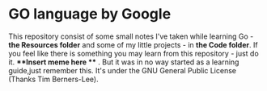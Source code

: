 # GO language by Google

This repository consist of some small notes I've taken while learning Go - **the Resources folder**
and some of my little projects - in **the Code folder**. If you feel like there is something
you may learn from this repository - just do it. __*\*Insert meme here *\*__ .
But it was in no way started as a learning guide,just remember this. 
It's under the GNU General Public License (Thanks Tim Berners-Lee).
